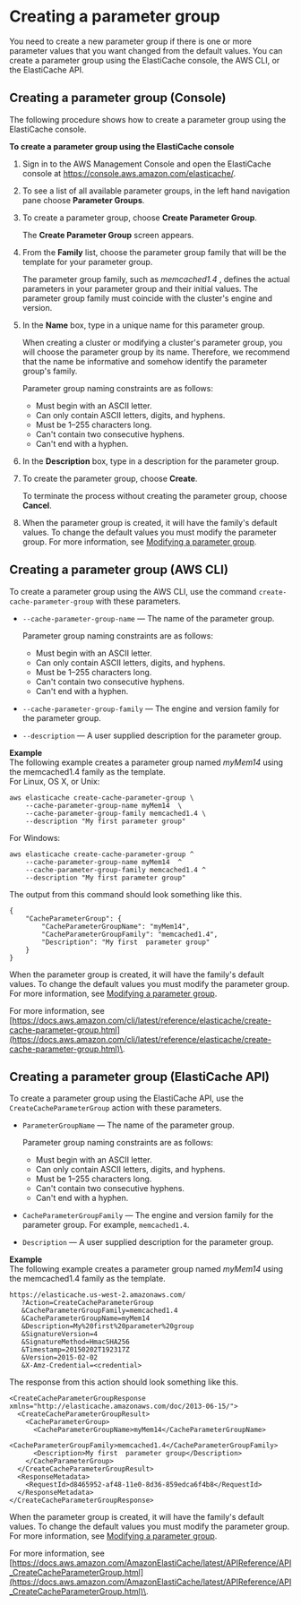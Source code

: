 # Creating a parameter group<a name="ParameterGroups.Creating"></a>

You need to create a new parameter group if there is one or more parameter values that you want changed from the default values\. You can create a parameter group using the ElastiCache console, the AWS CLI, or the ElastiCache API\.

## Creating a parameter group \(Console\)<a name="ParameterGroups.Creating.CON"></a>

The following procedure shows how to create a parameter group using the ElastiCache console\.

**To create a parameter group using the ElastiCache console**

1. Sign in to the AWS Management Console and open the ElastiCache console at [ https://console\.aws\.amazon\.com/elasticache/](https://console.aws.amazon.com/elasticache/)\.

1. To see a list of all available parameter groups, in the left hand navigation pane choose **Parameter Groups**\.

1. To create a parameter group, choose **Create Parameter Group**\.

   The **Create Parameter Group** screen appears\.

1. From the **Family** list, choose the parameter group family that will be the template for your parameter group\.

   The parameter group family, such as *memcached1\.4* , defines the actual parameters in your parameter group and their initial values\. The parameter group family must coincide with the cluster's engine and version\.

1. In the **Name** box, type in a unique name for this parameter group\.

   When creating a cluster or modifying a cluster's parameter group, you will choose the parameter group by its name\. Therefore, we recommend that the name be informative and somehow identify the parameter group's family\.

   Parameter group naming constraints are as follows:
   + Must begin with an ASCII letter\.
   + Can only contain ASCII letters, digits, and hyphens\.
   + Must be 1–255 characters long\.
   + Can't contain two consecutive hyphens\.
   + Can't end with a hyphen\.

1. In the **Description** box, type in a description for the parameter group\.

1. To create the parameter group, choose **Create**\.

   To terminate the process without creating the parameter group, choose **Cancel**\.

1. When the parameter group is created, it will have the family's default values\. To change the default values you must modify the parameter group\. For more information, see [Modifying a parameter group](ParameterGroups.Modifying.md)\.

## Creating a parameter group \(AWS CLI\)<a name="ParameterGroups.Creating.CLI"></a>

To create a parameter group using the AWS CLI, use the command `create-cache-parameter-group` with these parameters\.
+ `--cache-parameter-group-name` — The name of the parameter group\.

  Parameter group naming constraints are as follows:
  + Must begin with an ASCII letter\.
  + Can only contain ASCII letters, digits, and hyphens\.
  + Must be 1–255 characters long\.
  + Can't contain two consecutive hyphens\.
  + Can't end with a hyphen\.
+ `--cache-parameter-group-family` — The engine and version family for the parameter group\.
+ `--description` — A user supplied description for the parameter group\.

**Example**  
The following example creates a parameter group named *myMem14* using the memcached1\.4 family as the template\.   
For Linux, OS X, or Unix:  

```
aws elasticache create-cache-parameter-group \
    --cache-parameter-group-name myMem14  \
    --cache-parameter-group-family memcached1.4 \
    --description "My first parameter group"
```
For Windows:  

```
aws elasticache create-cache-parameter-group ^
    --cache-parameter-group-name myMem14  ^
    --cache-parameter-group-family memcached1.4 ^
    --description "My first parameter group"
```
The output from this command should look something like this\.  

```
{
    "CacheParameterGroup": {
        "CacheParameterGroupName": "myMem14", 
        "CacheParameterGroupFamily": "memcached1.4", 
        "Description": "My first  parameter group"
    }
}
```

When the parameter group is created, it will have the family's default values\. To change the default values you must modify the parameter group\. For more information, see [Modifying a parameter group](ParameterGroups.Modifying.md)\.

For more information, see [https://docs.aws.amazon.com/cli/latest/reference/elasticache/create-cache-parameter-group.html](https://docs.aws.amazon.com/cli/latest/reference/elasticache/create-cache-parameter-group.html)\.

## Creating a parameter group \(ElastiCache API\)<a name="ParameterGroups.Creating.API"></a>

To create a parameter group using the ElastiCache API, use the `CreateCacheParameterGroup` action with these parameters\.
+ `ParameterGroupName` — The name of the parameter group\.

  Parameter group naming constraints are as follows:
  + Must begin with an ASCII letter\.
  + Can only contain ASCII letters, digits, and hyphens\.
  + Must be 1–255 characters long\.
  + Can't contain two consecutive hyphens\.
  + Can't end with a hyphen\.
+ `CacheParameterGroupFamily` — The engine and version family for the parameter group\. For example, `memcached1.4`\.
+ `Description` — A user supplied description for the parameter group\.

**Example**  
The following example creates a parameter group named *myMem14* using the memcached1\.4 family as the template\.   

```
https://elasticache.us-west-2.amazonaws.com/
   ?Action=CreateCacheParameterGroup
   &CacheParameterGroupFamily=memcached1.4
   &CacheParameterGroupName=myMem14
   &Description=My%20first%20parameter%20group
   &SignatureVersion=4
   &SignatureMethod=HmacSHA256
   &Timestamp=20150202T192317Z
   &Version=2015-02-02
   &X-Amz-Credential=<credential>
```
The response from this action should look something like this\.  

```
<CreateCacheParameterGroupResponse xmlns="http://elasticache.amazonaws.com/doc/2013-06-15/">
  <CreateCacheParameterGroupResult>
    <CacheParameterGroup>
      <CacheParameterGroupName>myMem14</CacheParameterGroupName>
      <CacheParameterGroupFamily>memcached1.4</CacheParameterGroupFamily>
      <Description>My first  parameter group</Description>
    </CacheParameterGroup>
  </CreateCacheParameterGroupResult>
  <ResponseMetadata>
    <RequestId>d8465952-af48-11e0-8d36-859edca6f4b8</RequestId>
  </ResponseMetadata>
</CreateCacheParameterGroupResponse>
```

When the parameter group is created, it will have the family's default values\. To change the default values you must modify the parameter group\. For more information, see [Modifying a parameter group](ParameterGroups.Modifying.md)\.

For more information, see [https://docs.aws.amazon.com/AmazonElastiCache/latest/APIReference/API_CreateCacheParameterGroup.html](https://docs.aws.amazon.com/AmazonElastiCache/latest/APIReference/API_CreateCacheParameterGroup.html)\.